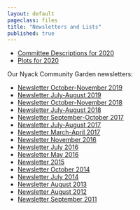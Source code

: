 ```yaml
---
layout: default
pageclass: files
title: "Newsletters and Lists"
published: true
---
```


- [Committee Descriptions for 2020](/pdf/Committee_Descriptions_2020.pdf)
- [Plots for 2020](/pdf/2020_NCG-Plot-Assignments.pdf)
<!-- [Committee List for 2019](/pdf/Committee_List_2019.pdf) -->


Our Nyack Community Garden newsletters:

- [Newsletter October-November 2019](/pdf/Newsletter_October_November_2019.pdf)
- [Newsletter July-August 2019](/pdf/Newsletter_July_August_2019.pdf)
- [Newsletter October-November 2018](/pdf/Newsletter_Oct_Nov_2018.pdf)
- [Newsletter July-August 2018](/pdf/Newsletter_July_August_2018.pdf)
- [Newsletter September-October 2017](/pdf/Newsletter_Sept_Oct_2017.pdf)
- [Newsletter July-August 2017](/pdf/Newsletter_July_2017.pdf)
- [Newsletter March-April 2017](/pdf/Newsletter_March-April_2017.pdf)
- [Newsletter November 2016](/pdf/Newsletter_November_2016.pdf)
- [Newsletter July 2016](/pdf/Newsletter_July_2016.pdf)
- [Newsletter May 2016](/pdf/Newsletter_May_2016.pdf)
- [Newsletter 2015](/pdf/Newsletter_2015.pdf)
- [Newsletter October 2014](/pdf/Newsletter_October_2014.pdf)
- [Newsletter July 2014](/pdf/Newsletter_July_2014.pdf)
- [Newsletter August 2013](/pdf/Newsletter_August_2013.pdf)
- [Newsletter August 2012](/pdf/Newsletter_August_2012.pdf)
- [Newsletter September 2011](/pdf/Newsletter_September_2011.pdf)
